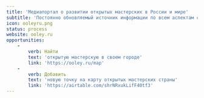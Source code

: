 ```yaml
---
title: 'Медиапортал о развитии открытых мастерских в России и мире'
subtitle: 'Постоянно обновляемый источник информации по всем аспектам свободного творчества в открытых мастерских.'
icon: ooleyru.png
status: process
website: ooley.ru
opportunities:
    -
        verb: Найти
        text: 'открытую мастерскую в своем городе'
        link: 'https://ooley.ru/map'
    -
        verb: Добавить
        text: 'новую точку на карту открытых мастерских страны'
        link: 'https://airtable.com/shrNRxukLifF40tf3'
---
```


